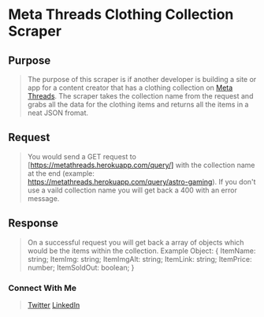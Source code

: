 # Meta Threads Clothing Collection Scraper

## Purpose

> The purpose of this scraper is if another developer is building a site or app for a content creator that has a clothing collection on [Meta Threads](https://metathreads.com/). The scraper takes the collection name from the request and grabs all the data for the clothing items and returns all the items in a neat JSON fromat.

## Request

> You would send a GET request to [https://metathreads.herokuapp.com/query/] with the collection name at the end (example: https://metathreads.herokuapp.com/query/astro-gaming). If you don't use a vaild collection name you will get back a 400 with an error message.

## Response

> On a successful request you will get back a array of objects which would be the items within the collection.
> Example Object: {
> ItemName: string;
> ItemImg: string;
> ItemImgAlt: string;
> ItemLink: string;
> ItemPrice: number;
> ItemSoldOut: boolean;
> }

### Connect With Me

> [Twitter](https://twitter.com/Anthony_Bostic) [LinkedIn](https://www.linkedin.com/in/anthonytb/)
